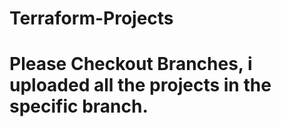 # Terraform-Projects

# Please Checkout Branches, i uploaded all the projects in the specific branch.
